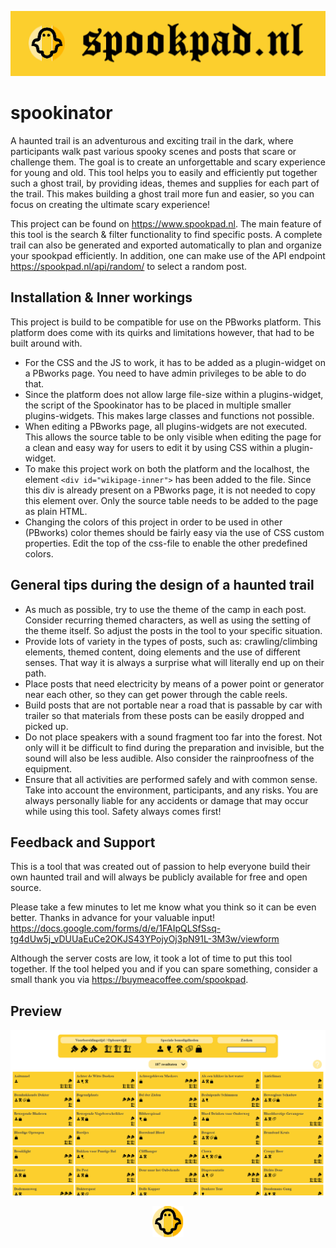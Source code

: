 <p align="center" width="100%"><a href="https://spookpad.nl" target="_blank"><img src="/src/banner.png?raw=true"></a></p>

# spookinator

A haunted trail is an adventurous and exciting trail in the dark, where participants walk past various spooky scenes and
posts that scare or challenge them. The goal is to create an unforgettable and scary experience for young and old. This
tool helps you to easily and efficiently put together such a ghost trail, by providing ideas, themes and supplies for
each part of the trail. This makes building a ghost trail more fun and easier, so you can focus on creating the ultimate
scary experience!

This project can be found on https://www.spookpad.nl. The main feature of this tool is the search & filter functionality
to find specific posts. A complete trail can also be generated and exported automatically to plan and organize your
spookpad efficiently. In addition, one can make use of the API endpoint https://spookpad.nl/api/random/ to select a
random post.

## Installation & Inner workings

This project is build to be compatible for use on the PBworks platform. This platform does come with its quirks and
limitations however, that had to be built around with.

- For the CSS and the JS to work, it has to be added as a plugin-widget on a PBworks page. You need to have admin
  privileges to be able to do that.
- Since the platform does not allow large file-size within a plugins-widget, the script of the Spookinator has to be
  placed in multiple smaller plugins-widgets. This makes large classes and functions not possible.
- When editing a PBworks page, all plugins-widgets are not executed. This allows the source table to be only visible
  when editing the page for a clean and easy way for users to edit it by using CSS within a plugin-widget.
- To make this project work on both the platform and the localhost, the element `<div id="wikipage-inner">` has been
  added to the file. Since this div is already present on a PBworks page, it is not needed to copy this element over.
  Only the source table needs to be added to the page as plain HTML.
- Changing the colors of this project in order to be used in other (PBworks) color themes should be fairly easy via the
  use of CSS custom properties. Edit the top of the css-file to enable the other predefined colors.

## General tips during the design of a haunted trail

- As much as possible, try to use the theme of the camp in each post. Consider recurring themed characters, as well as
  using the setting of the theme itself. So adjust the posts in the tool to your specific situation.
- Provide lots of variety in the types of posts, such as: crawling/climbing elements, themed content, doing elements and
  the use of different senses. That way it is always a surprise what will literally end up on their path.
- Place posts that need electricity by means of a power point or generator near each other, so they can get power
  through the cable reels.
- Build posts that are not portable near a road that is passable by car with trailer so that materials from these posts
  can be easily dropped and picked up.
- Do not place speakers with a sound fragment too far into the forest. Not only will it be difficult to find during the
  preparation and invisible, but the sound will also be less audible. Also consider the rainproofness of the equipment.
- Ensure that all activities are performed safely and with common sense. Take into account the environment,
  participants, and any risks. You are always personally liable for any accidents or damage that may occur while using
  this tool. Safety always comes first!

## Feedback and Support

This is a tool that was created out of passion to help everyone build their own haunted trail and will always be
publicly available for free and open source.

Please take a few minutes to let me know what you think so it can be even better. Thanks in advance for your valuable
input! https://docs.google.com/forms/d/e/1FAIpQLSfSsq-tg4dUw5j_vDUUaEuCe2OKJS43YPojyOj3pN91L-3M3w/viewform

Although the server costs are low, it took a lot of time to put this tool together. If the tool helped you and if you
can spare something, consider a small thank you via https://buymeacoffee.com/spookpad.

## Preview

![spookinator](/src/preview.png)

<p align="center" width="100%">
    <img width="10%" src="favicon.png?raw=true"> 
</p>
